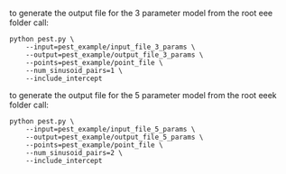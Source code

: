 to generate the output file for the 3 parameter model from the root eee folder call:

```
python pest.py \
    --input=pest_example/input_file_3_params \
    --output=pest_example/output_file_3_params \
    --points=pest_example/point_file \
    --num_sinusoid_pairs=1 \
    --include_intercept
```

to generate the output file for the 5 parameter model from the root eeek folder call:

```
python pest.py \
    --input=pest_example/input_file_5_params \
    --output=pest_example/output_file_5_params \
    --points=pest_example/point_file \
    --num_sinusoid_pairs=2 \
    --include_intercept
```


